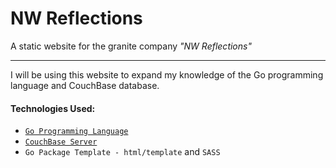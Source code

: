 # NW Reflections

A static website for the granite company _"NW Reflections"_

-----------------------------------------------------------

I will be using this website to expand my knowledge of the Go programming language and CouchBase database.

#### Technologies Used:
- [`Go Programming Language`](https://golang.org/)
- [`CouchBase Server`](http://docs.couchbase.com/developer/go-beta/introduction.html)
- `Go Package Template - html/template` and `SASS`